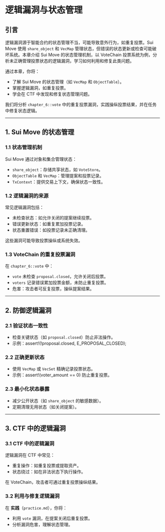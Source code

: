 # 逻辑漏洞与状态管理

## 引言
逻辑漏洞源于智能合约的状态管理不当，可能导致意外行为，如重复投票。Sui Move 使用 `share_object` 和 `VecMap` 管理状态，但错误的状态更新或检查可能破坏系统。本章介绍 Sui Move 的状态管理机制，以 VoteChain 投票系统为例，分析未正确管理投票状态的逻辑漏洞，学习如何利用和修复此类问题。

通过本章，你将：
- 了解 Sui Move 的状态管理（如 `VecMap` 和 `ObjectTable`）。
- 掌握逻辑漏洞，如重复投票。
- 学会在 CTF 中发现和修复状态管理问题。

我们将分析 `chapter_6::vote` 中的重复投票漏洞，实践操纵投票结果，并在任务中修复状态逻辑。

---

## 1. Sui Move 的状态管理

### 1.1 状态管理机制
Sui Move 通过对象和集合管理状态：
- `share_object`：存储共享状态，如 `VoteStore`。
- `ObjectTable` 和 `VecMap`：管理提案和投票记录。
- `TxContext`：提供交易上下文，确保状态一致性。

### 1.2 逻辑漏洞的来源
常见逻辑漏洞包括：
- 未检查状态：如允许关闭的提案继续投票。
- 错误更新状态：如重复累加投票记录。
- 状态重置错误：如投票记录未正确清理。

这些漏洞可能导致投票操纵或系统失效。

### 1.3 VoteChain 的重复投票漏洞
在 `chapter_6::vote` 中：
- `vote` 未检查 `proposal.closed`，允许关闭后投票。
- `voters` 记录错误累加投票金额，未防止重复投票。
- 危害：攻击者可反复投票，操纵提案结果。

---

## 2. 防御逻辑漏洞

### 2.1 验证状态一致性
- 检查关键状态（如 `proposal.closed`）防止非法操作。
- 示例：assert!(!proposal.closed, E_PROPOSAL_CLOSED);

### 2.2 正确更新状态
- 使用 `VecMap` 或 `VecSet` 精确记录投票状态。
- 示例：assert!(voter_amount == 0) 防止重复投票。

### 2.3 最小化状态暴露
- 减少公开状态（如 `share_object` 的敏感数据）。
- 定期清理无用状态（如关闭提案）。

---

## 3. CTF 中的逻辑漏洞

### 3.1 CTF 中的逻辑漏洞
逻辑漏洞在 CTF 中常见：
- 重复操作：如重复投票或提取资产。
- 状态绕过：如在非法状态下执行操作。

在 VoteChain，攻击者可通过重复投票操纵结果。

### 3.2 利用与修复逻辑漏洞
在 **实践**（`practice.md`），你将：
- 利用 `vote` 漏洞，在提案关闭后重复投票。
- 分析漏洞危害，理解状态管理。
